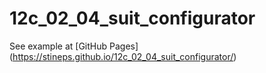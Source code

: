 # 12c_02_04_suit_configurator
See example at [GitHub Pages] (https://stineps.github.io/12c_02_04_suit_configurator/)
